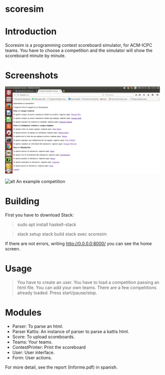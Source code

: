 # scoresim

Introduction
================
Scoresim is a programming contest scoreboard simulator, for ACM-ICPC teams.
You have to choose a competition and the simulator will show the scoreboard minute by minute.

Screenshots
================
![alt Home Screen](https://github.com/karupayun/scoresim/blob/master/images/homescreen.png)

![alt An example competition](https://raw.githubusercontent.com/karupayun/nek/master/examples/score.png)

Building
================
First you have to download Stack:
> sudo apt install haskell-stack

> stack setup
> stack build
> stack exec scoresim

If there are not errors, writing http://0.0.0.0:8000/ you can see the home screen.

Usage
================
> You have to create an user.
> You have to load a competition passing an html file.
> You can add your own teams.
> There are a few competitions already loaded.
> Press start/pause/stop.


Modules
================
- Parser: To parse an html.
- Parser Kattis: An instance of parser to parse a kattis html.
- Score: To upload scoreboards.
- Teams: Your teams.
- ContestPrinter: Print the scoreboard
- User: User interface.
- Form: User actions.


For more detail, see the report (Informe.pdf) in spanish.
